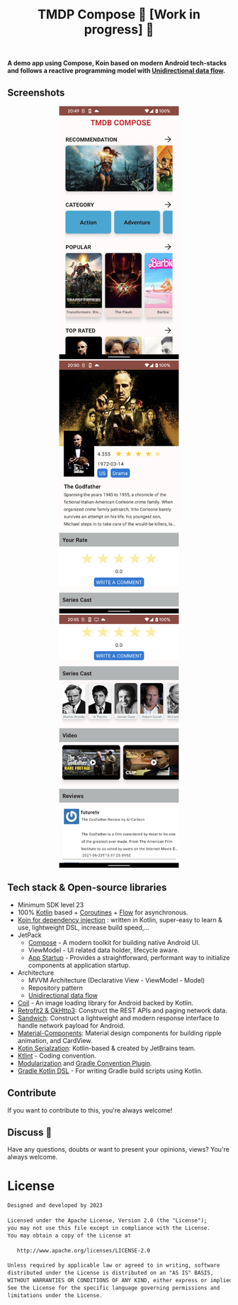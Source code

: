 
<h1 align="center">TMDP Compose 🚧 [Work in progress] 🚧</h1></br>

**A demo app using Compose, Koin based on modern Android tech-stacks and follows a reactive programming model with [Unidirectional data flow](https://developer.android.com/jetpack/compose/architecture#udf-compose).**

## Screenshots 
<p align="center">
<img src="/preview/preview1.png" width="270"/>
<img src="/preview/preview2.png" width="270"/>
<img src="/preview/preview3.png" width="270"/>
</p>

## Tech stack & Open-source libraries
- Minimum SDK level 23
- 100% [Kotlin](https://kotlinlang.org/) based + [Coroutines](https://github.com/Kotlin/kotlinx.coroutines) + [Flow](https://kotlin.github.io/kotlinx.coroutines/kotlinx-coroutines-core/kotlinx.coroutines.flow/) for asynchronous.
- [Koin for dependency injection](https://github.com/InsertKoinIO/koin) : written in Kotlin, super-easy to learn & use, lightweight DSL, increase build speed,...
- JetPack
  - [Compose](https://developer.android.com/jetpack/compose) - A modern toolkit for building native Android UI.
  - ViewModel - UI related data holder, lifecycle aware.
  - [App Startup](https://developer.android.com/topic/libraries/app-startup) - Provides a straightforward, performant way to initialize components at application startup.
- Architecture
  - MVVM Architecture (Declarative View - ViewModel - Model)
  - Repository pattern
  - [Unidirectional data flow](https://developer.android.com/jetpack/compose/architecture#udf-compose)
- [Coil](https://github.com/coil-kt/coil) - An image loading library for Android backed by Kotlin.
- [Retrofit2 & OkHttp3](https://github.com/square/retrofit): Construct the REST APIs and paging network data.
- [Sandwich](https://github.com/skydoves/Sandwich): Construct a lightweight and modern response interface to handle network payload for Android.
- [Material-Components](https://github.com/material-components/material-components-android): Material design components for building ripple animation, and CardView.
- [Kotin Serialzation](https://kotlinlang.org/docs/serialization.html): Kotlin-based & created by JetBrains team.
- [Ktlint](https://github.com/pinterest/ktlint) - Coding convention.
- [Modularization](https://developer.android.com/topic/modularization#what-is-modularization) and [Gradle Convention Plugin](https://docs.gradle.org/current/samples/sample_convention_plugins.html).
- [Gradle Kotlin DSL](https://docs.gradle.org/current/userguide/kotlin_dsl.html) - For writing Gradle build scripts using Kotlin.


## Contribute
If you want to contribute to this, you're always welcome!

## Discuss 💬

Have any questions, doubts or want to present your opinions, views? You're always welcome.



# License
```xml
Designed and developed by 2023

Licensed under the Apache License, Version 2.0 (the "License");
you may not use this file except in compliance with the License.
You may obtain a copy of the License at

   http://www.apache.org/licenses/LICENSE-2.0

Unless required by applicable law or agreed to in writing, software
distributed under the License is distributed on an "AS IS" BASIS,
WITHOUT WARRANTIES OR CONDITIONS OF ANY KIND, either express or implied.
See the License for the specific language governing permissions and
limitations under the License.
```
